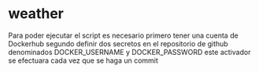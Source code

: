 # weather


Para poder ejecutar el script es necesario primero tener una cuenta de Dockerhub segundo  definir dos secretos en el repositorio de github denominados DOCKER_USERNAME y DOCKER_PASSWORD este activador se efectuara cada vez que se haga un commit 
